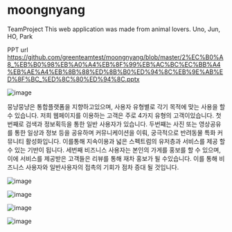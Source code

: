 # moongnyang
TeamProject
This web application was made from animal lovers. 
Uno, Jun, HO, Park

PPT url
https://github.com/greenteamtest/moongnyang/blob/master/2%EC%B0%A8_%EB%B0%98%EB%A0%A4%EB%8F%99%EB%AC%BC%EC%BB%A4%EB%AE%A4%EB%8B%88%ED%8B%B0%ED%94%8C%EB%9E%AB%ED%8F%BC_%ED%8C%80%ED%94%8C.pptx

![image](https://user-images.githubusercontent.com/82789634/167620729-3cd8f2b6-5265-4e1f-9f04-13e1c66a54ee.png)

뭉냥뭉냥은 통합플랫폼을 지향하고있으며, 사용자 유형별로 각기 목적에 맞는 사용을 할 수 있습니다. 저희 웹페이지를 이용하는 고객은 주로 4가지 유형의 고객이있습니다.
첫번째로 검색과 정보획득을 통한 일반 사용자가 있습니다.
두번쨰는 사진 또는 영상공유를 통한 일상과 정보 등을 공유하며 커뮤니케이션을 이뤄, 궁극적으로 반려동물 특화 커뮤니티 활성화입니다.
이를통해 지속이용과 넓은 스펙트럼의 유저층과 서비스를 제공 할 수 있는 기반이 됩니다.
세번째  비즈니스  사용자는 본인의 가게를 홍보를 할 수 있으며, 이에 서비스를 제공받은 고객들은 리뷰를 통해 재차 홍보가 될 수있습니다.
이를 통해 비즈니스 사용자와 일반사용자의 접촉의 기회가 점차 증대 될 것입니다.

![image](https://user-images.githubusercontent.com/82789634/167620811-02f6c8a4-0b38-4a17-b584-3ccce7860760.png)

![image](https://user-images.githubusercontent.com/82789634/167620840-ad44f34e-e477-4fc4-b72f-64df8f09e7f8.png)

![image](https://user-images.githubusercontent.com/82789634/167620865-6b574c5b-6400-4a73-8e0a-61a76cc33e1d.png)

![image](https://user-images.githubusercontent.com/82789634/167620993-a5ba3b1c-8466-4a1d-be2d-43c977891a7d.png)








